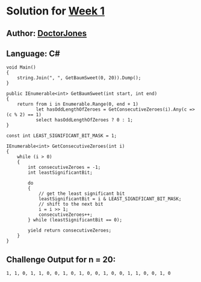 # Solution for [Week 1](Challenge)
## Author: [DoctorJones](https://what.thedailywtf.com/user/DoctorJones)

<a name="CSharp"></a>
## Language: C#

```
void Main()
{        
    string.Join(", ", GetBaumSweet(0, 20)).Dump();
}

public IEnumerable<int> GetBaumSweet(int start, int end)
{
    return from i in Enumerable.Range(0, end + 1)
           let hasOddLengthOfZeroes = GetConsecutiveZeroes(i).Any(c => (c % 2) == 1)
           select hasOddLengthOfZeroes ? 0 : 1;
}

const int LEAST_SIGNIFICANT_BIT_MASK = 1;

IEnumerable<int> GetConsecutiveZeroes(int i)
{    
    while (i > 0)
    {
        int consecutiveZeroes = -1;
        int leastSignificantBit;

        do
        {
            // get the least significant bit            
            leastSignificantBit = i & LEAST_SIGNIFICANT_BIT_MASK;
            // shift to the next bit
            i = i >> 1;
            consecutiveZeroes++;
        } while (leastSignificantBit == 0);
        
        yield return consecutiveZeroes;
    }
}
```

## Challenge Output for n = 20:
```
1, 1, 0, 1, 1, 0, 0, 1, 0, 1, 0, 0, 1, 0, 0, 1, 1, 0, 0, 1, 0
```